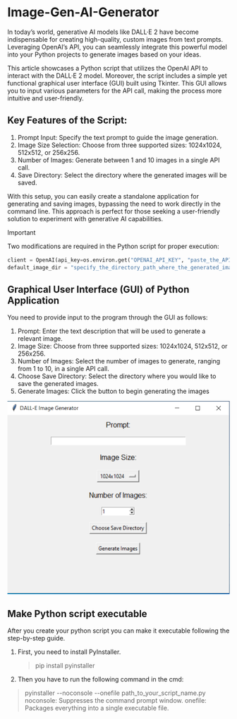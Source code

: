 # Image-Gen-AI-Generator

In today’s world, generative AI models like DALL·E 2 have become indispensable for creating high-quality, custom images from text prompts. Leveraging OpenAI’s API, you can seamlessly integrate this powerful model into your Python projects to generate images based on your ideas.

This article showcases a Python script that utilizes the OpenAI API to interact with the DALL·E 2 model. Moreover, the script includes a simple yet functional graphical user interface (GUI) built using Tkinter. This GUI allows you to input various parameters for the API call, making the process more intuitive and user-friendly.

## Key Features of the Script:

1. Prompt Input: Specify the text prompt to guide the image generation.
2. Image Size Selection: Choose from three supported sizes: 1024x1024, 512x512, or 256x256.
3. Number of Images: Generate between 1 and 10 images in a single API call.
4. Save Directory: Select the directory where the generated images will be saved.

With this setup, you can easily create a standalone application for generating and saving images, bypassing the need to work directly in the command line. This approach is perfect for those seeking a user-friendly solution to experiment with generative AI capabilities.

> [!IMPORTANT]
> Two modifications are required in the Python script for proper execution:

```python
client = OpenAI(api_key=os.environ.get("OPENAI_API_KEY", "paste_the_API_key_that_you_obtained_from_the_OpenAI_website"))
default_image_dir = "specify_the_directory_path_where_the_generated_images_will_be_stored"
```

## Graphical User Interface (GUI) of Python Application

You need to provide input to the program through the GUI as follows:

1. Prompt: Enter the text description that will be used to generate a relevant image.
2. Image Size: Choose from three supported sizes: 1024x1024, 512x512, or 256x256.
3. Number of Images: Select the number of images to generate, ranging from 1 to 10, in a single API call.
4. Choose Save Directory: Select the directory where you would like to save the generated images.
5. Generate Images: Click the button to begin generating the images


![App_Gui](https://github.com/EMazarakis/Image-Gen-AI-Generator/blob/main/Images/000.GUI_for_app.PNG)


## Make Python script executable
After you create your python script you can make it executable following the step-by-step guide. 
1. First, you need to install PyInstaller.
   > pip install pyinstaller
2. Then you have to run the following command in the cmd:
  > pyinstaller --noconsole --onefile  path_to_your_script_name.py
   noconsole: Suppresses the command prompt window.
   onefile: Packages everything into a single executable file.
